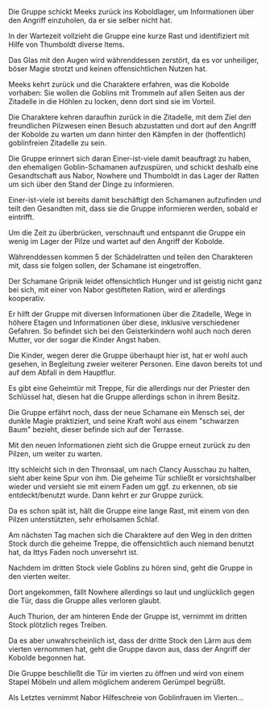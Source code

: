 Die Gruppe schickt Meeks zurück ins Koboldlager, um Informationen über den Angriff einzuholen, da er sie selber nicht hat.

In der Wartezeit vollzieht die Gruppe eine kurze Rast und identifiziert mit Hilfe von Thumboldt diverse Items.

Das Glas mit den Augen wird währenddessen zerstört, da es vor unheiliger, böser Magie strotzt und keinen offensichtlichen Nutzen hat.

Meeks kehrt zurück und die Charaktere erfahren, was die Kobolde vorhaben: Sie wollen die Goblins mit Trommeln auf allen Seiten aus der Zitadelle in die Höhlen zu locken, denn dort sind sie im Vorteil.

Die Charaktere kehren daraufhin zurück in die Zitadelle, mit dem Ziel den freundlichen Pilzwesen einen Besuch abzustatten und dort auf den Angriff der Kobolde zu warten um dann hinter den Kämpfen in der (hoffentlich) goblinfreien Zitadelle zu sein.

Die Gruppe erinnert sich daran Einer-ist-viele damit beauftragt zu haben, den ehemaligen Goblin-Schamanen aufzuspüren, und schickt deshalb eine Gesandtschaft aus Nabor, Nowhere und Thumboldt in das Lager der Ratten um sich über den Stand der Dinge zu informieren.

Einer-ist-viele ist bereits damit beschäftigt den Schamanen aufzufinden und teilt den Gesandten mit, dass sie die Gruppe informieren werden, sobald er eintrifft.

Um die Zeit zu überbrücken, verschnauft und entspannt die Gruppe ein wenig im Lager der Pilze und wartet auf den Angriff der Kobolde.

Währenddessen kommen 5 der Schädelratten und teilen den Charakteren mit, dass sie folgen sollen, der Schamane ist eingetroffen.

Der Schamane Gripnik leidet offensichtlich Hunger und ist geistig nicht ganz bei sich, mit einer von Nabor gestifteten Ration, wird er allerdings kooperativ.

Er hilft der Gruppe mit diversen Informationen über die Zitadelle, Wege in höhere Etagen und Informationen über diese, inklusive verschiedener Gefahren. So befindet sich bei den Geisterkindern wohl auch noch deren Mutter, vor der sogar die Kinder Angst haben.

Die Kinder, wegen derer die Gruppe überhaupt hier ist, hat er wohl auch gesehen, in Begleitung zweier weiterer Personen. Eine davon bereits tot und auf dem Abfall in dem Hauptflur.

Es gibt eine Geheimtür mit Treppe, für die allerdings nur der Priester den Schlüssel hat, diesen hat die Gruppe allerdings schon in ihrem Besitz.

Die Gruppe erfährt noch, dass der neue Schamane ein Mensch sei, der dunkle Magie praktiziert, und seine Kraft wohl aus einem "schwarzen Baum" bezieht, dieser befinde sich auf der Terrasse.

Mit den neuen Informationen zieht sich die Gruppe erneut zurück zu den Pilzen, um weiter zu warten.

Itty schleicht sich in den Thronsaal, um nach Clancy Ausschau zu halten, sieht aber keine Spur von ihm. Die geheime Tür schließt er vorsichtshalber wieder und versieht sie mit einem Faden um ggf. zu erkennen, ob sie entdeckt/benutzt wurde. Dann kehrt er zur Gruppe zurück.

Da es schon spät ist, hält die Gruppe eine lange Rast, mit einem von den Pilzen unterstützten, sehr erholsamen Schlaf.

Am nächsten Tag machen sich die Charaktere auf den Weg in den dritten Stock durch die geheime Treppe, die offensichtlich auch niemand benutzt hat, da Ittys Faden noch unversehrt ist.

Nachdem im dritten Stock viele Goblins zu hören sind, geht die Gruppe in den vierten weiter. 

Dort angekommen, fällt Nowhere allerdings so laut und unglücklich gegen die Tür, dass die Gruppe alles verloren glaubt.

Auch Thurion, der am hinteren Ende der Gruppe ist, vernimmt im dritten Stock plötzlich reges Treiben.

Da es aber unwahrscheinlich ist, dass der dritte Stock den Lärm aus dem vierten vernommen hat, geht die Gruppe davon aus, dass der Angriff der Kobolde begonnen hat.

Die Gruppe beschließt die Tür im vierten zu öffnen und wird von einem Stapel Möbeln und allem möglichem anderem Gerümpel begrüßt.

Als Letztes vernimmt Nabor Hilfeschreie von Goblinfrauen im Vierten…